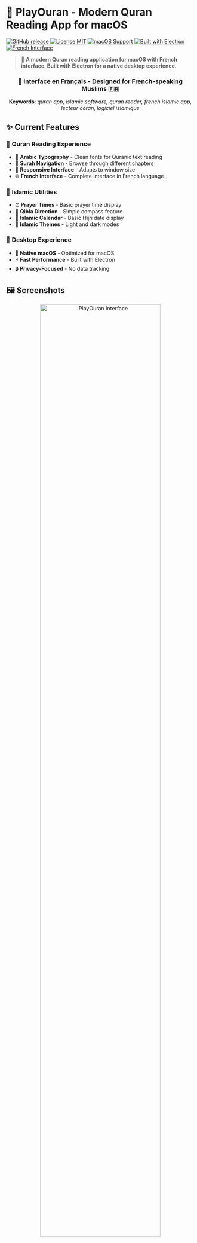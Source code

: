 # 🕌 PlayOuran - Modern Quran Reading App for macOS

[![GitHub release](https://img.shields.io/github/v/release/yani2298/PlayOuran?style=for-the-badge&logo=github)](https://github.com/yani2298/PlayOuran/releases)
[![License MIT](https://img.shields.io/github/license/yani2298/PlayOuran?style=for-the-badge&color=green)](LICENSE)
[![macOS Support](https://img.shields.io/badge/Platform-macOS-blue?style=for-the-badge&logo=apple)](https://www.apple.com/macos/)
[![Built with Electron](https://img.shields.io/badge/Built%20with-Electron-47848f?style=for-the-badge&logo=electron)](https://electronjs.org/)
[![French Interface](https://img.shields.io/badge/Interface-Français-blue?style=for-the-badge)](https://fr.wikipedia.org/wiki/Français)

> **🌙 A modern Quran reading application for macOS with French interface. Built with Electron for a native desktop experience.**

<div align="center">

### 📖 **Interface en Français - Designed for French-speaking Muslims** 🇫🇷

**Keywords**: *quran app, islamic software, quran reader, french islamic app, lecteur coran, logiciel islamique*

</div>

## ✨ Current Features

### 📖 **Quran Reading Experience**
- 🎨 **Arabic Typography** - Clean fonts for Quranic text reading
- 📑 **Surah Navigation** - Browse through different chapters
- 📱 **Responsive Interface** - Adapts to window size
- 🌐 **French Interface** - Complete interface in French language

### 🕌 **Islamic Utilities**
- ⏰ **Prayer Times** - Basic prayer time display
- 🧭 **Qibla Direction** - Simple compass feature
- 📅 **Islamic Calendar** - Basic Hijri date display
- 🌙 **Islamic Themes** - Light and dark modes

### 🌟 **Desktop Experience**
- 🍎 **Native macOS** - Optimized for macOS
- ⚡ **Fast Performance** - Built with Electron
- 🔒 **Privacy-Focused** - No data tracking

## 🖼️ Screenshots

<div align="center">
  <img src="assets/images/app-preview.png" alt="PlayOuran Interface" width="80%">
</div>

## 📥 Download & Installation

### **System Requirements**
- **macOS 10.15** (Catalina) or later
- **Intel** or **Apple Silicon** (M1/M2/M3) processor
- **300 MB** free disk space

### **Installation Steps**
1. Download `PlayOuran-1.5.0-Universal.dmg` from [Releases](https://github.com/yani2298/PlayOuran/releases/latest)
2. Open the DMG file
3. Drag **PlayOuran** to your Applications folder
4. Launch from Applications or Spotlight

> **Note**: On first launch, right-click → "Open" to allow the application.

## 🛠️ **Technology Stack**

<div align="center">

| **Frontend** | **Platform** | **APIs** |
|-------------|-------------|----------|
| ![Electron](https://img.shields.io/badge/Electron-47848f?style=for-the-badge&logo=electron) | ![macOS](https://img.shields.io/badge/macOS-000000?style=for-the-badge&logo=apple) | ![APIs](https://img.shields.io/badge/Islamic%20APIs-green?style=for-the-badge) |
| ![HTML5](https://img.shields.io/badge/HTML5-E34F26?style=for-the-badge&logo=html5&logoColor=white) | ![JavaScript](https://img.shields.io/badge/JavaScript-F7DF1E?style=for-the-badge&logo=javascript&logoColor=black) | ![REST](https://img.shields.io/badge/REST%20APIs-blue?style=for-the-badge) |

</div>

### **Core Technologies**
- **[Electron](https://electronjs.org/)** - Cross-platform desktop framework
- **[Node.js](https://nodejs.org/)** - JavaScript runtime
- **HTML5, CSS3, ES6+** - Modern web technologies
- **French Localization** - Complete French interface

### **External APIs**
- **Prayer Times API** - For accurate prayer calculations
- **Islamic Calendar API** - For Hijri date conversion
- **Quran Text API** - For Quranic content

## 🏗️ **Development Setup**

```bash
# Clone the repository
git clone https://github.com/yani2298/PlayOuran.git
cd PlayOuran

# Install dependencies
npm install

# Start development server
npm start

# Build for macOS
npm run build:mac
```

### **Project Structure**
```
PlayOuran/
├── 📁 assets/           # Images, icons, and media files
├── 📁 scripts/          # Build and deployment scripts
├── 📄 main.js           # Electron main process
├── 📄 renderer.js       # Application logic and UI
├── 📄 index.html        # Main application HTML
├── 📄 style.css         # Styling and themes
└── 📄 package.json      # Dependencies and scripts
```

## 🤝 **Contributing**

We welcome contributions from the Muslim developer community!

### **Ways to Contribute**
- 🐛 **Bug Reports** - [Create Issue](https://github.com/yani2298/PlayOuran/issues/new?template=bug_report.md)
- 💡 **Feature Requests** - [Suggest Enhancement](https://github.com/yani2298/PlayOuran/issues/new?template=feature_request.md)
- 🔧 **Code Contributions** - Submit pull requests
- 🌐 **Translations** - Help with Arabic translations
- 📖 **Documentation** - Improve guides and docs

### **Development Guidelines**
1. Fork the repository
2. Create a feature branch: `git checkout -b feature/prayer-enhancement`
3. Make your changes following coding standards
4. Test on macOS
5. Commit: `git commit -m "feat: add new prayer calculation"`
6. Push: `git push origin feature/prayer-enhancement`
7. Open a Pull Request

## 📱 **Community & Support**

- **GitHub Issues**: [Report bugs and request features](https://github.com/yani2298/PlayOuran/issues)
- **Discussions**: [Community Q&A](https://github.com/yani2298/PlayOuran/discussions)

## 🌟 **Roadmap**

### **Planned Features**
- [ ] **Audio Recitations** - Add Quran audio playback
- [ ] **Additional Languages** - Arabic interface option
- [ ] **Windows/Linux Support** - Cross-platform versions
- [ ] **Enhanced Prayer Times** - More calculation methods
- [ ] **Hadith Integration** - Daily hadith feature
- [ ] **Export Features** - Save and share verses

## 📄 **License**

This project is licensed under the **MIT License** - see the [LICENSE](LICENSE) file for details.

### **MIT License Benefits**
- ✅ **Free to use** for personal and commercial projects
- ✅ **Modify and distribute** the software
- ✅ **No restrictions** on usage
- ✅ **Simple and permissive** license

## 🙏 **Acknowledgments**

<div align="center">

### **"And We made from them leaders guiding by Our command when they were patient and were certain of Our signs."**
*— Quran 32:24*

</div>

#### **Special Thanks**
- **📖 The Noble Quran** - Our ultimate source of guidance
- **🕌 Islamic API Providers** - For reliable Islamic content
- **👥 French Muslim Community** - For feedback and support
- **🤝 All Contributors** - Every contribution matters

#### **Support the Project**
*This project is developed as Sadaqah (charity) for the Muslim Ummah. Your duas and stars are appreciated.*

---

## 📊 **Project Statistics**

<div align="center">

![GitHub stars](https://img.shields.io/github/stars/yani2298/PlayOuran?style=for-the-badge&logo=github&color=yellow)
![GitHub forks](https://img.shields.io/github/forks/yani2298/PlayOuran?style=for-the-badge&logo=github&color=blue)
![GitHub downloads](https://img.shields.io/github/downloads/yani2298/PlayOuran/total?style=for-the-badge&color=purple)

![GitHub last commit](https://img.shields.io/github/last-commit/yani2298/PlayOuran?style=for-the-badge)
![GitHub issues](https://img.shields.io/github/issues/yani2298/PlayOuran?style=for-the-badge)

</div>

---

<div align="center">

### 🌙 **PlayOuran - Interface en Français pour les Musulmans** 🌙

**Made with ❤️ for the French-speaking Muslim community**

[![Download](https://img.shields.io/badge/📱%20Download-Latest%20Release-green?style=for-the-badge)](https://github.com/yani2298/PlayOuran/releases)
[![Documentation](https://img.shields.io/badge/📚%20Docs-User%20Guide-orange?style=for-the-badge)](https://github.com/yani2298/PlayOuran#readme)
[![Community](https://img.shields.io/badge/💬%20Community-Discussions-purple?style=for-the-badge)](https://github.com/yani2298/PlayOuran/discussions)

---

### 🏷️ **Keywords for Discovery**

**Quran app** • **Islamic software** • **Muslim app** • **French Islamic app** • **Lecteur Coran** • **Logiciel islamique** • **Prayer times** • **Heures de prière** • **Islamic desktop** • **macOS Quran** • **Electron Islamic app** • **Open source Islamic software**

---

**⭐ Star this repository to support French Islamic software development ⭐**

*"The best of people are those who benefit humanity"* - Prophet Muhammad ﷺ

</div>